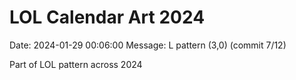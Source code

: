 # LOL Calendar Art 2024

Date: 2024-01-29 00:06:00
Message: L pattern (3,0) (commit 7/12)

Part of LOL pattern across 2024
